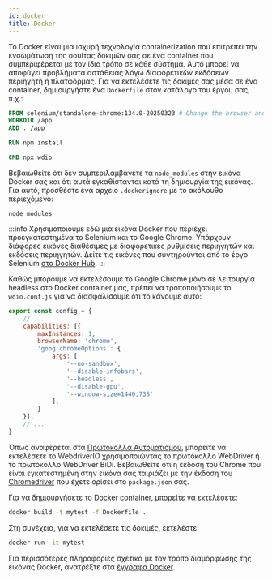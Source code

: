 ```yaml
---
id: docker
title: Docker
---
```


Το Docker είναι μια ισχυρή τεχνολογία containerization που επιτρέπει την ενσωμάτωση της σουίτας δοκιμών σας σε ένα container που συμπεριφέρεται με τον ίδιο τρόπο σε κάθε σύστημα. Αυτό μπορεί να αποφύγει προβλήματα αστάθειας λόγω διαφορετικών εκδόσεων περιηγητή ή πλατφόρμας. Για να εκτελέσετε τις δοκιμές σας μέσα σε ένα container, δημιουργήστε ένα `Dockerfile` στον κατάλογο του έργου σας, π.χ.:

```Dockerfile
FROM selenium/standalone-chrome:134.0-20250323 # Change the browser and version according to your needs
WORKDIR /app
ADD . /app

RUN npm install

CMD npx wdio
```

Βεβαιωθείτε ότι δεν συμπεριλαμβάνετε τα `node_modules` στην εικόνα Docker σας και ότι αυτά εγκαθίστανται κατά τη δημιουργία της εικόνας. Για αυτό, προσθέστε ένα αρχείο `.dockerignore` με το ακόλουθο περιεχόμενο:

```
node_modules
```

:::info
Χρησιμοποιούμε εδώ μια εικόνα Docker που περιέχει προεγκατεστημένα το Selenium και το Google Chrome. Υπάρχουν διάφορες εικόνες διαθέσιμες με διαφορετικές ρυθμίσεις περιηγητών και εκδόσεις περιηγητών. Δείτε τις εικόνες που συντηρούνται από το έργο Selenium [στο Docker Hub](https://hub.docker.com/u/selenium).
:::

Καθώς μπορούμε να εκτελέσουμε το Google Chrome μόνο σε λειτουργία headless στο Docker container μας, πρέπει να τροποποιήσουμε το `wdio.conf.js` για να διασφαλίσουμε ότι το κάνουμε αυτό:

```js title="wdio.conf.js"
export const config = {
    // ...
    capabilities: [{
        maxInstances: 1,
        browserName: 'chrome',
        'goog:chromeOptions': {
            args: [
                '--no-sandbox',
                '--disable-infobars',
                '--headless',
                '--disable-gpu',
                '--window-size=1440,735'
            ],
        }
    }],
    // ...
}
```

Όπως αναφέρεται στα [Πρωτόκολλα Αυτοματισμού](/docs/automationProtocols), μπορείτε να εκτελέσετε το WebdriverIO χρησιμοποιώντας το πρωτόκολλο WebDriver ή το πρωτόκολλο WebDriver BiDi. Βεβαιωθείτε ότι η έκδοση του Chrome που είναι εγκατεστημένη στην εικόνα σας ταιριάζει με την έκδοση του [Chromedriver](https://www.npmjs.com/package/chromedriver) που έχετε ορίσει στο `package.json` σας.

Για να δημιουργήσετε το Docker container, μπορείτε να εκτελέσετε:

```sh
docker build -t mytest -f Dockerfile .
```

Στη συνέχεια, για να εκτελέσετε τις δοκιμές, εκτελέστε:

```sh
docker run -it mytest
```

Για περισσότερες πληροφορίες σχετικά με τον τρόπο διαμόρφωσης της εικόνας Docker, ανατρέξτε στα [έγγραφα Docker](https://docs.docker.com/).